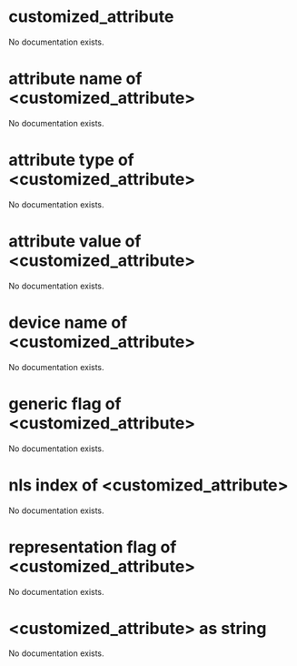 # customized_attribute

No documentation exists.

# attribute name of &lt;customized_attribute&gt;

No documentation exists.

# attribute type of &lt;customized_attribute&gt;

No documentation exists.

# attribute value of &lt;customized_attribute&gt;

No documentation exists.

# device name of &lt;customized_attribute&gt;

No documentation exists.

# generic flag of &lt;customized_attribute&gt;

No documentation exists.

# nls index of &lt;customized_attribute&gt;

No documentation exists.

# representation flag of &lt;customized_attribute&gt;

No documentation exists.

# &lt;customized_attribute&gt; as string

No documentation exists.
